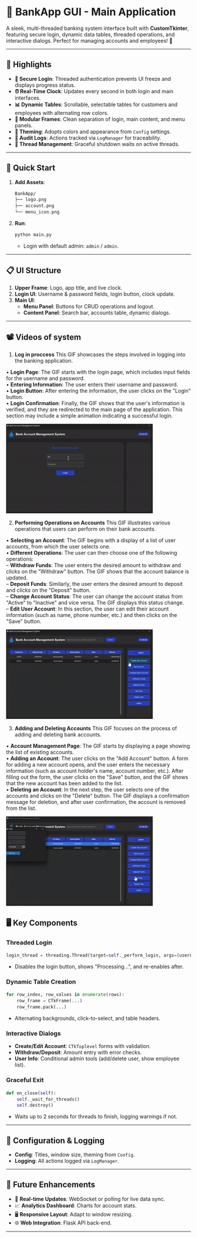 # 🏦 BankApp GUI - Main Application

A sleek, multi-threaded banking system interface built with **CustomTkinter**, featuring secure login, dynamic data tables, threaded operations, and interactive dialogs. Perfect for managing accounts and employees! 🚀

---

## 🌟 Highlights

- **🔐 Secure Login**: Threaded authentication prevents UI freeze and displays progress status.
- **⏰ Real-Time Clock**: Updates every second in both login and main interfaces.
- **📊 Dynamic Tables**: Scrollable, selectable tables for customers and employees with alternating row colors.
- **📂 Modular Frames**: Clean separation of login, main content, and menu panels.
- **🎨 Theming**: Adopts colors and appearance from `Config` settings.
- **📜 Audit Logs**: Actions tracked via `LogManager` for traceability.
- **🧵 Thread Management**: Graceful shutdown waits on active threads.

---

## 🚀 Quick Start

1. **Add Assets**:
   ```bash
   BankApp/
   ├── logo.png
   ├── account.png
   └── menu_icon.png
   ```
2. **Run**:
   ```bash
   python main.py
   ```
   - Login with default admin: `admin` / `admin`.

---

## 📋 UI Structure

1. **Upper Frame**: Logo, app title, and live clock.  
2. **Login UI**: Username & password fields, login button, clock update.  
3. **Main UI**:  
   - **Menu Panel**: Buttons for CRUD operations and logout.  
   - **Content Panel**: Search bar, accounts table, dynamic dialogs.

---

## 📽️ Videos of system
1. **Log in proccess**
This GIF showcases the steps involved in logging into the banking application.

• **Login Page**: The GIF starts with the login page, which includes input fields for the username and password.\
• **Entering Information**: The user enters their username and password.\
• **Login Button**: After entering the information, the user clicks on the "Login" button.\
• **Login Confirmation**: Finally, the GIF shows that the user's information is verified, and they are redirected to the main page of the application. This section may include a simple animation indicating a successful login.

![Log in proccess](videos/demo.gif)

2. **Performing Operations on Accounts**
This GIF illustrates various operations that users can perform on their bank accounts.

• **Selecting an Account**: The GIF begins with a display of a list of user accounts, from which the user selects one.\
• **Different Operations**: The user can then choose one of the following operations:\
– **Withdraw Funds**: The user enters the desired amount to withdraw and clicks on the "Withdraw" button. The GIF shows that the account balance is updated.\
– **Deposit Funds**: Similarly, the user enters the desired amount to deposit and clicks on the "Deposit" button.\
– **Change Account Status**: The user can change the account status from "Active" to "Inactive" and vice versa. The GIF displays this status change.\
– **Edit User Account**: In this section, the user can edit their account information (such as name, phone number, etc.) and then clicks on the "Save" button.

![Performing Operations on Accounts](videos/demo%20(1).gif)

3. **Adding and Deleting Accounts**
This GIF focuses on the process of adding and deleting bank accounts.

• **Account Management Page**: The GIF starts by displaying a page showing the list of existing accounts.\
• **Adding an Account**: The user clicks on the "Add Account" button. A form for adding a new account opens, and the user enters the necessary information (such as account holder's name, account number, etc.). After filling out the form, the user clicks on the "Save" button, and the GIF shows that the new account has been added to the list.\
• **Deleting an Account**: In the next step, the user selects one of the accounts and clicks on the "Delete" button. The GIF displays a confirmation message for deletion, and after user confirmation, the account is removed from the list.

![Adding and Deleting Accounts](videos/demo%20(2).gif)

## 🖥️ Key Components

### Threaded Login
```python
login_thread = threading.Thread(target=self._perform_login, args=(username, password), daemon=True)
```
- Disables the login button, shows "Processing...", and re-enables after.

### Dynamic Table Creation
```python
for row_index, row_values in enumerate(rows):
    row_frame = CTkFrame(...)
    row_frame.pack(...)
```
- Alternating backgrounds, click-to-select, and table headers.

### Interactive Dialogs
- **Create/Edit Account**: `CTkToplevel` forms with validation.  
- **Withdraw/Deposit**: Amount entry with error checks.  
- **User Info**: Conditional admin tools (add/delete user, show employee list).

### Graceful Exit
```python
def on_close(self):
    self._wait_for_threads()
    self.destroy()
```
- Waits up to 2 seconds for threads to finish, logging warnings if not.

---

## 🔧 Configuration & Logging

- **Config**: Titles, window size, theming from `Config`.  
- **Logging**: All actions logged via `LogManager`.

---

## 🌱 Future Enhancements

- 🔄 **Real-time Updates**: WebSocket or polling for live data sync.  
- 📈 **Analytics Dashboard**: Charts for account stats.  
- 🖥️ **Responsive Layout**: Adapt to window resizing.  
- 🌐 **Web Integration**: Flask API back-end.

---
